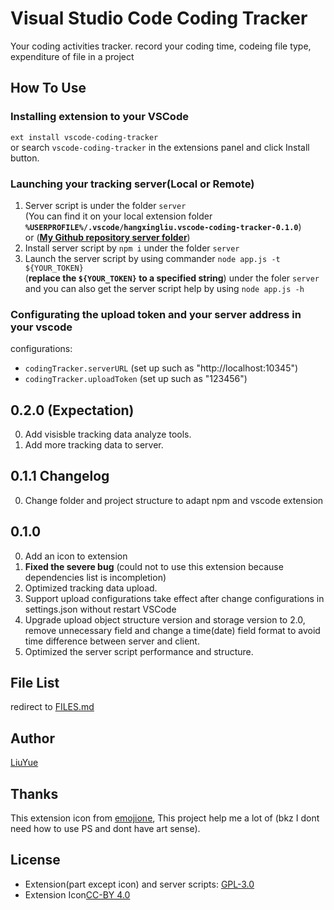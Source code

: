 # Visual Studio Code Coding Tracker

Your coding activities tracker. record your coding time, 
codeing file type, expenditure of file in a project   

## How To Use

### Installing extension to your VSCode

`ext install vscode-coding-tracker`   
or search `vscode-coding-tracker` in the extensions panel and click Install button.

### Launching your tracking server(Local or Remote)

1. Server script is under the folder `server`    
(You can find it on your local extension folder **`%USERPROFILE%/.vscode/hangxingliu.vscode-coding-tracker-0.1.0`**)   
or (**[My Github repository server folder](https://github.com/hangxingliu/vscode-coding-tracker/tree/master/server)**)
2. Install server script by `npm i` under the folder `server`
3. Launch the server script by using commander `node app.js -t ${YOUR_TOKEN}`   
(**replace the `${YOUR_TOKEN}` to a specified string**) under the foler `server`   
and you can also get the server script help by using `node app.js -h`

### Configurating the upload token and your server address in your vscode

configurations:

- `codingTracker.serverURL` (set up such as "http://localhost:10345")
- `codingTracker.uploadToken` (set up such as "123456")

## 0.2.0 (Expectation)

0. Add visisble tracking data analyze tools.
1. Add more tracking data to server.

## 0.1.1 Changelog

0. Change folder and project structure to adapt npm and vscode extension

## 0.1.0

0. Add an icon to extension
1. **Fixed the severe bug** (could not to use this extension because dependencies list is incompletion)
2. Optimized tracking data upload.
3. Support upload configurations take effect after change configurations in settings.json without restart VSCode
4. Upgrade upload object structure version and storage version to 2.0,   
remove unnecessary field and change a time(date) field format to avoid time difference between server and client.
5. Optimized the server script performance and structure.

## File List

redirect to [FILES.md](FILES.md)

## Author

[LiuYue](https://github.com/hangxingliu)

## Thanks

This extension icon from [emojione](http://emojione.com/), This project help me a lot of (bkz I dont need how to use PS and dont have art sense).

## License

- Extension(part except icon) and server scripts: [GPL-3.0](LICENSE)
- Extension Icon[CC-BY 4.0](http://emojione.com/licensing/)